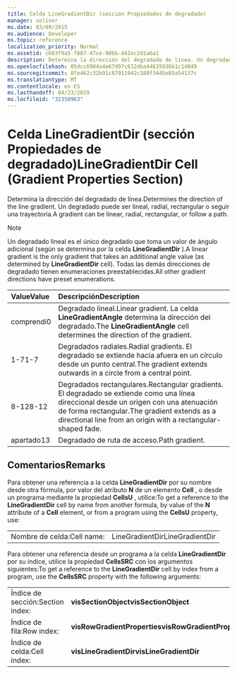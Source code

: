 ```yaml
---
title: Celda LineGradientDir (sección Propiedades de degradado)
manager: soliver
ms.date: 03/09/2015
ms.audience: Developer
ms.topic: reference
localization_priority: Normal
ms.assetid: c603f9a5-f887-47ce-90bb-d41ec2d1a6a1
description: Determina la dirección del degradado de línea. Un degradado puede ser lineal, radial, rectangular o seguir una trayectoria.
ms.openlocfilehash: 05dcc6904a4e67d97c632dba44635936b1c14049
ms.sourcegitcommit: 8fe462c32b91c87911942c188f3445e85a54137c
ms.translationtype: MT
ms.contentlocale: es-ES
ms.lasthandoff: 04/23/2019
ms.locfileid: "32350963"
---
```

# <a name="linegradientdir-cell-gradient-properties-section"></a><span data-ttu-id="eea12-104">Celda LineGradientDir (sección Propiedades de degradado)</span><span class="sxs-lookup"><span data-stu-id="eea12-104">LineGradientDir Cell (Gradient Properties Section)</span></span>

<span data-ttu-id="eea12-105">Determina la dirección del degradado de línea.</span><span class="sxs-lookup"><span data-stu-id="eea12-105">Determines the direction of the line gradient.</span></span> <span data-ttu-id="eea12-106">Un degradado puede ser lineal, radial, rectangular o seguir una trayectoria.</span><span class="sxs-lookup"><span data-stu-id="eea12-106">A gradient can be linear, radial, rectangular, or follow a path.</span></span> 
  
> [!NOTE]
> <span data-ttu-id="eea12-107">Un degradado lineal es el único degradado que toma un valor de ángulo adicional (según se determina por la celda **LineGradientDir** ).</span><span class="sxs-lookup"><span data-stu-id="eea12-107">A linear gradient is the only gradient that takes an additional angle value (as determined by **LineGradientDir** cell).</span></span> <span data-ttu-id="eea12-108">Todas las demás direcciones de degradado tienen enumeraciones preestablecidas.</span><span class="sxs-lookup"><span data-stu-id="eea12-108">All other gradient directions have preset enumerations.</span></span> 
  
|<span data-ttu-id="eea12-109">**Value**</span><span class="sxs-lookup"><span data-stu-id="eea12-109">**Value**</span></span>|<span data-ttu-id="eea12-110">**Descripción**</span><span class="sxs-lookup"><span data-stu-id="eea12-110">**Description**</span></span>|
|:-----|:-----|
|<span data-ttu-id="eea12-111">comprendi</span><span class="sxs-lookup"><span data-stu-id="eea12-111">0</span></span>  <br/> |<span data-ttu-id="eea12-112">Degradado lineal.</span><span class="sxs-lookup"><span data-stu-id="eea12-112">Linear gradient.</span></span> <span data-ttu-id="eea12-113">La celda **LineGradientAngle** determina la dirección del degradado.</span><span class="sxs-lookup"><span data-stu-id="eea12-113">The **LineGradientAngle** cell determines the direction of the gradient.</span></span>  <br/> |
|<span data-ttu-id="eea12-114">1-7</span><span class="sxs-lookup"><span data-stu-id="eea12-114">1-7</span></span>  <br/> |<span data-ttu-id="eea12-115">Degradados radiales.</span><span class="sxs-lookup"><span data-stu-id="eea12-115">Radial gradients.</span></span> <span data-ttu-id="eea12-116">El degradado se extiende hacia afuera en un círculo desde un punto central.</span><span class="sxs-lookup"><span data-stu-id="eea12-116">The gradient extends outwards in a circle from a central point.</span></span>  <br/> |
|<span data-ttu-id="eea12-117">8-12</span><span class="sxs-lookup"><span data-stu-id="eea12-117">8-12</span></span>  <br/> |<span data-ttu-id="eea12-118">Degradados rectangulares.</span><span class="sxs-lookup"><span data-stu-id="eea12-118">Rectangular gradients.</span></span> <span data-ttu-id="eea12-119">El degradado se extiende como una línea direccional desde un origen con una atenuación de forma rectangular.</span><span class="sxs-lookup"><span data-stu-id="eea12-119">The gradient extends as a directional line from an origin with a rectangular-shaped fade.</span></span>  <br/> |
|<span data-ttu-id="eea12-120">apartado</span><span class="sxs-lookup"><span data-stu-id="eea12-120">13</span></span>  <br/> |<span data-ttu-id="eea12-121">Degradado de ruta de acceso.</span><span class="sxs-lookup"><span data-stu-id="eea12-121">Path gradient.</span></span>  <br/> |
   
## <a name="remarks"></a><span data-ttu-id="eea12-122">Comentarios</span><span class="sxs-lookup"><span data-stu-id="eea12-122">Remarks</span></span>

<span data-ttu-id="eea12-123">Para obtener una referencia a la celda **LineGradientDir** por su nombre desde otra fórmula, por valor del atributo **N** de un elemento **Cell** , o desde un programa mediante la propiedad **CellsU** , utilice:</span><span class="sxs-lookup"><span data-stu-id="eea12-123">To get a reference to the **LineGradientDir** cell by name from another formula, by value of the **N** attribute of a **Cell** element, or from a program using the **CellsU** property, use:</span></span> 
  
|||
|:-----|:-----|
| <span data-ttu-id="eea12-124">Nombre de celda:</span><span class="sxs-lookup"><span data-stu-id="eea12-124">Cell name:</span></span>  <br/> | <span data-ttu-id="eea12-125">LineGradientDir</span><span class="sxs-lookup"><span data-stu-id="eea12-125">LineGradientDir</span></span>  <br/> |
   
<span data-ttu-id="eea12-126">Para obtener una referencia desde un programa a la celda **LineGradientDir** por su índice, utilice la propiedad **CellsSRC** con los argumentos siguientes:</span><span class="sxs-lookup"><span data-stu-id="eea12-126">To get a reference to the **LineGradientDir** cell by index from a program, use the **CellsSRC** property with the following arguments:</span></span> 
  
|||
|:-----|:-----|
| <span data-ttu-id="eea12-127">Índice de sección:</span><span class="sxs-lookup"><span data-stu-id="eea12-127">Section index:</span></span>  <br/> |<span data-ttu-id="eea12-128">**visSectionObject**</span><span class="sxs-lookup"><span data-stu-id="eea12-128">**visSectionObject**</span></span> <br/> |
| <span data-ttu-id="eea12-129">Índice de fila:</span><span class="sxs-lookup"><span data-stu-id="eea12-129">Row index:</span></span>  <br/> |<span data-ttu-id="eea12-130">**visRowGradientProperties**</span><span class="sxs-lookup"><span data-stu-id="eea12-130">**visRowGradientProperties**</span></span> <br/> |
| <span data-ttu-id="eea12-131">Índice de celda:</span><span class="sxs-lookup"><span data-stu-id="eea12-131">Cell index:</span></span>  <br/> |<span data-ttu-id="eea12-132">**visLineGradientDir**</span><span class="sxs-lookup"><span data-stu-id="eea12-132">**visLineGradientDir**</span></span> <br/> |
   

